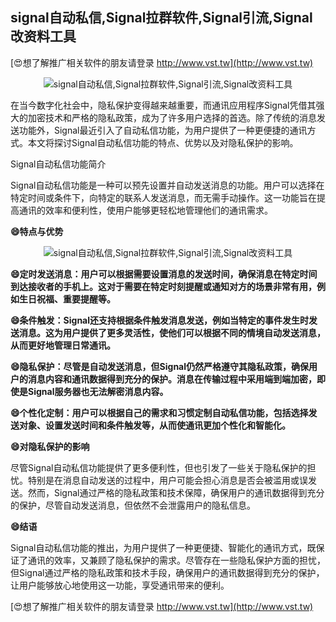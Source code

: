## **signal自动私信,Signal拉群软件,Signal引流,Signal改资料工具**

[😍想了解推广相关软件的朋友请登录 http://www.vst.tw](http://www.vst.tw)

 <center><img src="https://vst.tw/MP4/tuiguang/png/5.png" alt="signal自动私信,Signal拉群软件,Signal引流,Signal改资料工具"></center>

在当今数字化社会中，隐私保护变得越来越重要，而通讯应用程序Signal凭借其强大的加密技术和严格的隐私政策，成为了许多用户选择的首选。除了传统的消息发送功能外，Signal最近引入了自动私信功能，为用户提供了一种更便捷的通讯方式。本文将探讨Signal自动私信功能的特点、优势以及对隐私保护的影响。

Signal自动私信功能简介

Signal自动私信功能是一种可以预先设置并自动发送消息的功能。用户可以选择在特定时间或条件下，向特定的联系人发送消息，而无需手动操作。这一功能旨在提高通讯的效率和便利性，使用户能够更轻松地管理他们的通讯需求。

**😄特点与优势**

 <center><img src="https://vst.tw/MP4/tuiguang/png/8.png" alt="signal自动私信,Signal拉群软件,Signal引流,Signal改资料工具"></center>

**😄定时发送消息：用户可以根据需要设置消息的发送时间，确保消息在特定时间到达接收者的手机上。这对于需要在特定时刻提醒或通知对方的场景非常有用，例如生日祝福、重要提醒等。**

**😄条件触发：Signal还支持根据条件触发消息发送，例如当特定的事件发生时发送消息。这为用户提供了更多灵活性，使他们可以根据不同的情境自动发送消息，从而更好地管理日常通讯。**

**😄隐私保护：尽管是自动发送消息，但Signal仍然严格遵守其隐私政策，确保用户的消息内容和通讯数据得到充分的保护。消息在传输过程中采用端到端加密，即使是Signal服务器也无法解密消息内容。**

**😄个性化定制：用户可以根据自己的需求和习惯定制自动私信功能，包括选择发送对象、设置发送时间和条件触发等，从而使通讯更加个性化和智能化。**

**😄对隐私保护的影响**

尽管Signal自动私信功能提供了更多便利性，但也引发了一些关于隐私保护的担忧。特别是在消息自动发送的过程中，用户可能会担心消息是否会被滥用或误发送。然而，Signal通过严格的隐私政策和技术保障，确保用户的通讯数据得到充分的保护，尽管自动发送消息，但依然不会泄露用户的隐私信息。

**😄结语**

Signal自动私信功能的推出，为用户提供了一种更便捷、智能化的通讯方式，既保证了通讯的效率，又兼顾了隐私保护的需求。尽管存在一些隐私保护方面的担忧，但Signal通过严格的隐私政策和技术手段，确保用户的通讯数据得到充分的保护，让用户能够放心地使用这一功能，享受通讯带来的便利。

[😍想了解推广相关软件的朋友请登录 http://www.vst.tw](http://www.vst.tw)



